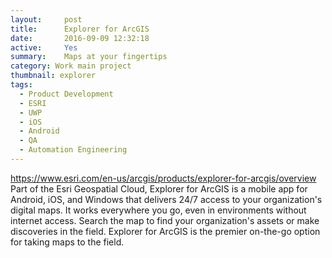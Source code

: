 ```yaml
---
layout:     post
title:      Explorer for ArcGIS
date:       2016-09-09 12:32:18
active:     Yes
summary:    Maps at your fingertips
category: Work main project
thumbnail: explorer
tags:
  - Product Development
  - ESRI
  - UWP
  - iOS
  - Android
  - QA
  - Automation Engineering
---
```


<!---
Goals / roles
-->

<!---
Technology used / learned
-->


<!---
Description and background of project / task
-->
https://www.esri.com/en-us/arcgis/products/explorer-for-arcgis/overview
Part of the Esri Geospatial Cloud, Explorer for ArcGIS is a mobile app for Android, iOS, and Windows that delivers 24/7 access to your organization's digital maps. It works everywhere you go, even in environments without internet access. Search the map to find your organization's assets or make discoveries in the field. Explorer for ArcGIS is the premier on-the-go option for taking maps to the field.

<!---
Images / videos (if applicable)
-->
